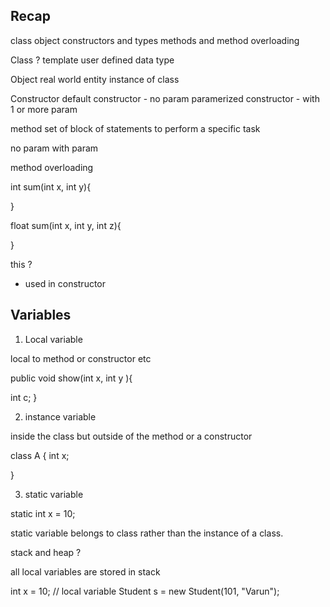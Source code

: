 ## Recap 

class 
object 
constructors and types
methods and method overloading


Class ? 
template 
user defined data type 


Object 
real world entity 
instance of class 


Constructor 
default constructor - no param
paramerized constructor - with 1 or more param



method 
set of block of statements to perform a specific task 

no param 
with param


method overloading 

int sum(int x, int y){

}

float sum(int x, int y, int z){


}



this ? 

- used in constructor 




## Variables 

1. Local variable   

local to method or constructor etc

public void show(int x, int y ){

int c; 
}

2. instance variable 

inside the class but outside of the method or a constructor 

class A {
    int x;


}

3. static variable 

static int x = 10;

static variable belongs to class rather than the instance of a class.




stack and heap ? 

all local variables are stored in stack 

int x = 10;  // local variable 
Student s = new Student(101, "Varun");









